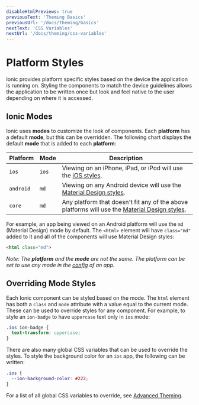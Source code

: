 ```yaml
---
disableHtmlPreviews: true
previousText: 'Theming Basics'
previousUrl: '/docs/theming/basics'
nextText: 'CSS Variables'
nextUrl: '/docs/theming/css-variables'
---
```


# Platform Styles

Ionic provides platform specific styles based on the device the application is running on. Styling the components to match the device guidelines allows the application to be written once but look and feel native to the user depending on where it is accessed.


## Ionic Modes

Ionic uses **modes** to customize the look of components. Each **platform** has a default **mode**, but this can be overridden. The following chart displays the default **mode** that is added to each **platform**:

| Platform  | Mode  | Description                                                                                                                       |
|-----------|-------|-----------------------------------------------------------------------------------------------------------------------------------|
| `ios`     | `ios` | Viewing on an iPhone, iPad, or iPod will use the [iOS styles](https://www.apple.com/ios).                                   |
| `android` | `md`  | Viewing on any Android device will use the [Material Design styles](https://material.io/guidelines/).                             |
| `core`    | `md`  | Any platform that doesn't fit any of the above platforms will use the [Material Design styles](https://material.io/guidelines/).  |

For example, an app being viewed on an Android platform will use the `md` (Material Design) mode by default. The `<html>` element will have `class="md"` added to it and all of the components will use Material Design styles:

```html
<html class="md">
```

_Note: The **platform** and the **mode** are not the same. The platform can be set to use any mode in the [config](../api/config) of an app._

## Overriding Mode Styles

Each Ionic component can be styled based on the mode. The `html` element has both a `class` and `mode` attribute with a value equal to the current mode. These can be used to override styles for any component. For example, to style an `ion-badge` to have `uppercase` text only in `ios` mode:

```css
.ios ion-badge {
  text-transform: uppercase;
}
```

There are also many global CSS variables that can be used to override the styles. To style the background color for an `ios` app, the following can be written:

```css
.ios {
  --ion-background-color: #222;
}
```

For a list of all global CSS variables to override, see [Advanced Theming](/docs/theming/advanced).
